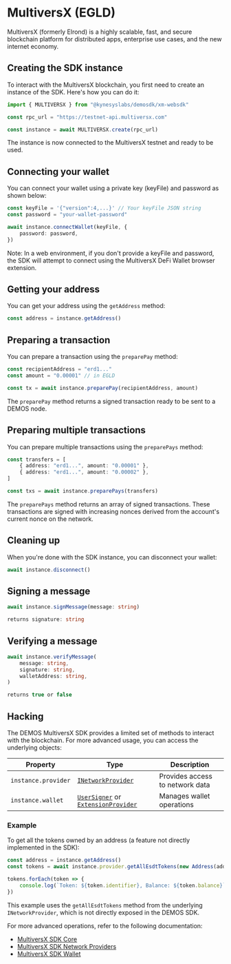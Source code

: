 # MultiversX (EGLD)

MultiversX (formerly Elrond) is a highly scalable, fast, and secure blockchain platform for distributed apps, enterprise use cases, and the new internet economy.

## Creating the SDK instance

To interact with the MultiversX blockchain, you first need to create an instance of the SDK. Here's how you can do it:

```ts
import { MULTIVERSX } from "@kynesyslabs/demosdk/xm-websdk"

const rpc_url = "https://testnet-api.multiversx.com"

const instance = await MULTIVERSX.create(rpc_url)
```

The instance is now connected to the MultiversX testnet and ready to be used.

## Connecting your wallet

You can connect your wallet using a private key (keyFile) and password as shown below:

```ts
const keyFile = '{"version":4,...}' // Your keyFile JSON string
const password = "your-wallet-password"

await instance.connectWallet(keyFile, {
    password: password,
})
```

Note: In a web environment, if you don't provide a keyFile and password, the SDK will attempt to connect using the MultiversX DeFi Wallet browser extension.

## Getting your address

You can get your address using the `getAddress` method:

```ts
const address = instance.getAddress()
```

## Preparing a transaction

You can prepare a transaction using the `preparePay` method:

```ts
const recipientAddress = "erd1..."
const amount = "0.00001" // in EGLD

const tx = await instance.preparePay(recipientAddress, amount)
```

The `preparePay` method returns a signed transaction ready to be sent to a DEMOS node.

## Preparing multiple transactions

You can prepare multiple transactions using the `preparePays` method:

```ts
const transfers = [
    { address: "erd1...", amount: "0.00001" },
    { address: "erd1...", amount: "0.00002" },
]

const txs = await instance.preparePays(transfers)
```

The `preparePays` method returns an array of signed transactions. These transactions are signed with increasing nonces derived from the account's current nonce on the network.

## Cleaning up

When you're done with the SDK instance, you can disconnect your wallet:

```ts
await instance.disconnect()
```

## Signing a message

```ts
await instance.signMessage(message: string)

returns signature: string
```

## Verifying a message

```ts
await instance.verifyMessage(
    message: string,
    signature: string,
    walletAddress: string,
)

returns true or false
```

## Hacking

The DEMOS MultiversX SDK provides a limited set of methods to interact with the blockchain. For more advanced usage, you can access the underlying objects:

| Property | Type | Description |
|----------|------|-------------|
| `instance.provider` | [`INetworkProvider`](https://github.com/multiversx/mx-sdk-js-network-providers/blob/main/src/interface.ts) | Provides access to network data |
| `instance.wallet` | [`UserSigner`](https://github.com/multiversx/mx-sdk-js-wallet/blob/main/src/userSigner.ts) or [`ExtensionProvider`](https://github.com/multiversx/mx-sdk-js-extension-provider/blob/main/src/extensionProvider.ts) | Manages wallet operations |

### Example
To get all the tokens owned by an address (a feature not directly implemented in the SDK):

```ts
const address = instance.getAddress()
const tokens = await instance.provider.getAllEsdtTokens(new Address(address))

tokens.forEach(token => {
    console.log(`Token: ${token.identifier}, Balance: ${token.balance}`)
})
```

This example uses the `getAllEsdtTokens` method from the underlying `INetworkProvider`, which is not directly exposed in the DEMOS SDK.

For more advanced operations, refer to the following documentation:
- [MultiversX SDK Core](https://github.com/multiversx/mx-sdk-js-core)
- [MultiversX SDK Network Providers](https://github.com/multiversx/mx-sdk-js-network-providers)
- [MultiversX SDK Wallet](https://github.com/multiversx/mx-sdk-js-wallet)